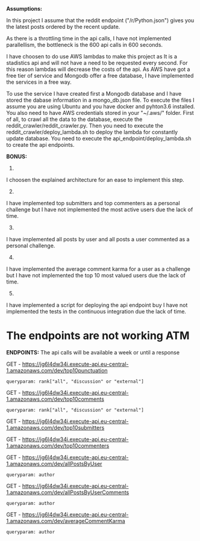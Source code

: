 
**Assumptions:**

In this project I assume that the reddit endpoint ("/r/Python.json") gives you the latest posts ordered by the recent update.

As there is a throttling time in the api calls, I have not implemented parallellism, the bottleneck is the 600 api calls in 600 seconds.

I have choosen to do use AWS lambdas to make this project as It is a stadistics api and will not have a need to be requested every second. For this reason lambdas will decrease the costs of the api. As AWS have got a free tier of service and Mongodb offer a free database, I have implemented the services in a free way.

To use the service I have created first a Mongodb database and I have stored the dabase information in a mongo_db.json file. To execute the files I assume you are using Ubuntu and you have docker and pyhton3.6 installed. You also need to have AWS credentials stored in your "~/.aws/" folder. First of all, to crawl all the data to the database, execute the reddit_crawler/reddit_crawler.py.
Then you need to execute the reddit_crawler/deploy_lambda.sh to deploy the lambda for constantly update database. You need to execute the api_endpoint/deploy_lambda.sh to create the api endpoints.


**BONUS:**

1.
I choosen the explained architecture for an ease to implement this step.

2.
I have implemented top submitters and top commenters as a personal challenge but I have not implemented the most active users due the lack of time.

3.
I have implemented all posts by user and all posts a user commented as a personal challenge.

4.
I have implemented the average comment karma for a user as a challenge but I have not implemented the top 10 most valued users due the lack of time.

5.
I have implemented a script for deploying the api endpoint buy I have not implemented the tests in the continuous integration due the lack of time.

# The endpoints are not working ATM
**ENDPOINTS:**
    The api calls will be available a week or until a response

  GET - https://jg6l4dw34i.execute-api.eu-central-1.amazonaws.com/dev/top10punctuation

    queryparam: rank["all", "discussion" or "external"]
  GET - https://jg6l4dw34i.execute-api.eu-central-1.amazonaws.com/dev/top10comments

    queryparam: rank["all", "discussion" or "external"]
  GET - https://jg6l4dw34i.execute-api.eu-central-1.amazonaws.com/dev/top10submitters

  GET - https://jg6l4dw34i.execute-api.eu-central-1.amazonaws.com/dev/top10commenters

  GET - https://jg6l4dw34i.execute-api.eu-central-1.amazonaws.com/dev/allPostsByUser

    queryparam: author
  GET - https://jg6l4dw34i.execute-api.eu-central-1.amazonaws.com/dev/allPostsByUserComments

    queryparam: author
  GET - https://jg6l4dw34i.execute-api.eu-central-1.amazonaws.com/dev/averageCommentKarma

    queryparam: author
